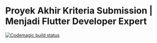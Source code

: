 # Proyek Akhir Kriteria Submission | Menjadi Flutter Developer Expert

[![Codemagic build status](https://api.codemagic.io/apps/<app-id>/<workflow-id>/status_badge.svg)](https://codemagic.io/apps/639c1cbea4066898cf78880d/release-workflow/latest_build)
